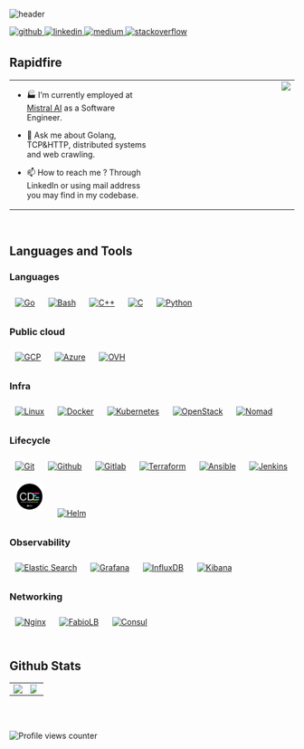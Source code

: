 ![header](https://capsule-render.vercel.app/api?type=waving&color=0:2C3E50,100:000000&height=300&section=header&text=equals215&fontColor=436770&fontSize=90&animation=fadeIn&fontAlignY=38&desc=Systems%20and%20Software%20Engineering&descAlignY=51&descAlign=62)
  

<a href="https://github.com/equals215" target="_blank">
<img src=https://img.shields.io/badge/github-%2324292e.svg?&style=for-the-badge&logo=github&logoColor=white alt=github style="margin-bottom: 5px;" />
</a>
<a href="https://linkedin.com/in/thomas-f-devops" target="_blank">
<img src=https://img.shields.io/badge/linkedin-%231E77B5.svg?&style=for-the-badge&logo=linkedin&logoColor=white alt=linkedin style="margin-bottom: 5px;" />
</a>
<a href="https://medium.com/@tfo_67881" target="_blank">
<img src=https://img.shields.io/badge/medium-%23292929.svg?&style=for-the-badge&logo=medium&logoColor=white alt=medium style="margin-bottom: 5px;" />
</a>
<a href="https://stackoverflow.com/users/5701266" target="_blank">
<img src=https://img.shields.io/badge/stackoverflow-%23F28032.svg?&style=for-the-badge&logo=stackoverflow&logoColor=white alt=stackoverflow style="margin-bottom: 5px;" />
</a>  
  

<br/>  


## Rapidfire  
<table><tr><td valign="top" width="50%">

- 🏭 I’m currently employed at [Mistral AI](https://mistral.ai/) as a Software Engineer.  
  

- 💬 Ask me about Golang, TCP&HTTP, distributed systems and web crawling.  
  

- 📫 How to reach me ? Through LinkedIn or using mail address you may find in my codebase.  


</td><td valign="top" width="50%">

<div align="right">
<img src="https://media1.tenor.com/m/1I3KJAfgBN4AAAAC/subida.gif" align="right" height="" width="" />
</div>  


</td></tr></table>  

<br/>  


## Languages and Tools  
### Languages  
<div align="left">  
<a href="https://go.dev/" target="_blank"><img style="margin: 10px" src="https://profilinator.rishav.dev/skills-assets/go-original.svg" alt="Go" height="50" /></a>  
<a href="https://www.gnu.org/software/bash/" target="_blank"><img style="margin: 10px" src="https://profilinator.rishav.dev/skills-assets/gnu_bash-icon.svg" alt="Bash" height="50" /></a>  
<a href="https://www.cplusplus.com/" target="_blank"><img style="margin: 10px" src="https://profilinator.rishav.dev/skills-assets/cplusplus-original.svg" alt="C++" height="50" /></a>  
<a href="https://www.cprogramming.com/" target="_blank"><img style="margin: 10px" src="https://profilinator.rishav.dev/skills-assets/c-original.svg" alt="C" height="50" /></a>  
<a href="https://www.python.org/" target="_blank"><img style="margin: 10px" src="https://profilinator.rishav.dev/skills-assets/python-original.svg" alt="Python" height="50" /></a>  
</div>  

### Public cloud
<div align="left">  
<a href="https://cloud.google.com/" target="_blank"><img style="margin: 10px" src="https://profilinator.rishav.dev/skills-assets/google_cloud-icon.svg" alt="GCP" height="50" /></a>  
<a href="https://azure.microsoft.com/en-in/" target="_blank"><img style="margin: 10px" src="https://profilinator.rishav.dev/skills-assets/microsoft_azure-icon.svg" alt="Azure" height="50" /></a>  
<a href="https://ovh.com" target="_blank"><img style="margin: 10px" src="https://avatars.githubusercontent.com/u/26575234?s=200&v=4" alt="OVH" height="50" /></a> 
</div>  

### Infra
<div align="left">  
<a href="https://www.linux.org/" target="_blank"><img style="margin: 10px" src="https://profilinator.rishav.dev/skills-assets/linux-original.svg" alt="Linux" height="50" /></a>  
<a href="https://www.docker.com/" target="_blank"><img style="margin: 10px" src="https://profilinator.rishav.dev/skills-assets/docker-original-wordmark.svg" alt="Docker" height="50" /></a>  
<a href="https://kubernetes.io/" target="_blank"><img style="margin: 10px" src="https://profilinator.rishav.dev/skills-assets/kubernetes-icon.svg" alt="Kubernetes" height="50" /></a>  
<a href="https://www.openstack.org/" target="_blank"><img style="margin: 10px" src="https://profilinator.rishav.dev/skills-assets/openstack.png" alt="OpenStack" height="50" /></a>  
<a href="https://www.hashicorp.com/" target="_blank"><img style="margin: 10px" src="https://www.svgrepo.com/show/448241/nomad.svg" alt="Nomad" height="50" /></a>  
</div>  

### Lifecycle
<div align="left">  
<a href="https://git-scm.com/" target="_blank"><img style="margin: 10px" src="https://profilinator.rishav.dev/skills-assets/git-scm-icon.svg" alt="Git" height="50" /></a>  
<a href="https://github.com/" target="_blank"><img style="margin: 10px" src="https://upload.wikimedia.org/wikipedia/commons/thumb/e/eb/Ei-sc-github.svg/768px-Ei-sc-github.svg.png" alt="Github" height="50" /></a>  
<a href="https://gitlab.com/" target="_blank"><img style="margin: 10px" src="https://cdn.worldvectorlogo.com/logos/gitlab.svg" alt="Gitlab" height="50" /></a>  
<a href="https://www.terraform.io/" target="_blank"><img style="margin: 10px" src="https://profilinator.rishav.dev/skills-assets/terraformio-icon.svg" alt="Terraform" height="50" /></a>  
<a href="https://www.ansible.com/" target="_blank"><img style="margin: 10px" src="https://cdn.icon-icons.com/icons2/2389/PNG/512/ansible_logo_icon_145495.png" alt="Ansible" height="50" /></a>  
<a href="https://www.jenkins.io/" target="_blank"><img style="margin: 10px" src="https://profilinator.rishav.dev/skills-assets/jenkins-icon.svg" alt="Jenkins" height="50" /></a>  
<a href="https://github.com/ovh/cds" target="_blank"><img style="margin: 10px" src="https://raw.githubusercontent.com/ovh/cds/master/logo-background.png" alt="Ansible" height="50" /></a>  
<a href="https://helm.sh" target="_blank"><img style="margin: 10px" src="https://helm.sh/img/helm.svg" alt="Helm" height="50" /></a>  
</div>  

### Observability
<div align="left">  
<a href="https://www.elastic.co/" target="_blank"><img style="margin: 10px" src="https://profilinator.rishav.dev/skills-assets/elasticsearch.png" alt="Elastic Search" height="50" /></a>  
<a href="https://grafana.com/" target="_blank"><img style="margin: 10px" src="https://profilinator.rishav.dev/skills-assets/grafana.png" alt="Grafana" height="50" /></a>  
<a href="https://www.influxdata.com/" target="_blank"><img style="margin: 10px" src="https://profilinator.rishav.dev/skills-assets/influxdb.svg" alt="InfluxDB" height="50" /></a>  
<a href="https://www.elastic.co/kibana/" target="_blank"><img style="margin: 10px" src="https://profilinator.rishav.dev/skills-assets/kibana.png" alt="Kibana" height="50" /></a>  
</div>  

### Networking
<div align="left">  
<a href="https://www.nginx.com/" target="_blank"><img style="margin: 10px" src="https://profilinator.rishav.dev/skills-assets/nginx-original.svg" alt="Nginx" height="50" /></a>  
<a href="https://github.com/fabiolb/fabio "target="_blank"><img style="margin: 10px" src="https://avatars.githubusercontent.com/u/25439951?s=280&v=4" alt="FabioLB" height="50" /></a>  
<a href="https://www.hashicorp.com/" target="_blank"><img style="margin: 10px" src="https://www.svgrepo.com/show/448216/consul.svg" alt="Consul" height="50" /></a>  
</div>  
<br/>  


## Github Stats  
<table><tr><td valign="top" width="50%">

<img src="https://github-readme-stats.vercel.app/api?username=equals215&show_icons=true&count_private=true&hide_border=true&theme=github_dark" align="left" style="width: 100%" />

</td><td valign="top" width="50%">

<img src="https://github-readme-stats.vercel.app/api/top-langs/?username=equals215&hide_border=true&layout=compact&theme=github_dark" align="left" style="width: 70%" />

</td></tr></table>  

<br/>  

  

<br/>  

![Profile views counter](https://komarev.com/ghpvc/?username=equals215&&style=flat-square)  
  

<br/>  

